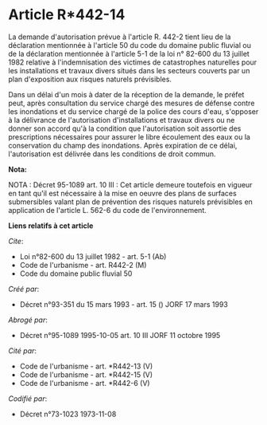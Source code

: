 # Article R*442-14

La demande d'autorisation prévue à l'article R. 442-2 tient lieu de la déclaration mentionnée à l'article 50 du code du
domaine public fluvial ou de la déclaration mentionnée à l'article 5-1 de la loi n° 82-600 du 13 juillet 1982 relative à
l'indemnisation des victimes de catastrophes naturelles pour les installations et travaux divers situés dans les secteurs
couverts par un plan d'exposition aux risques naturels prévisibles.

Dans un délai d'un mois à dater de la réception de la demande, le préfet peut, après consultation du service chargé des
mesures de défense contre les inondations et du service chargé de la police des cours d'eau, s'opposer à la délivrance de
l'autorisation d'installations et travaux divers ou ne donner son accord qu'à la condition que l'autorisation soit assortie
des prescriptions nécessaires pour assurer le libre écoulement des eaux ou la conservation du champ des inondations. Après
expiration de ce délai, l'autorisation est délivrée dans les conditions de droit commun.

**Nota:**

NOTA : Décret 95-1089 art. 10 III : Cet article demeure toutefois en vigueur en tant qu'il est nécessaire à la mise en oeuvre
des plans de surfaces submersibles valant plan de prévention des risques naturels prévisibles en application de l'article L.
562-6 du code de l'environnement.

**Liens relatifs à cet article**

_Cite_:

  - Loi n°82-600 du 13 juillet 1982 - art. 5-1 (Ab)
  - Code de l'urbanisme - art. R442-2 (M)
  - Code du domaine public fluvial 50

_Créé par_:

  - Décret n°93-351 du 15 mars 1993 - art. 15 () JORF 17 mars 1993

_Abrogé par_:

  - Décret n°95-1089 1995-10-05 art. 10 III JORF 11 octobre 1995

_Cité par_:

  - Code de l'urbanisme - art. *R442-13 (V)
  - Code de l'urbanisme - art. *R442-15 (V)
  - Code de l'urbanisme - art. *R442-6 (V)

_Codifié par_:

  - Décret n°73-1023 1973-11-08
